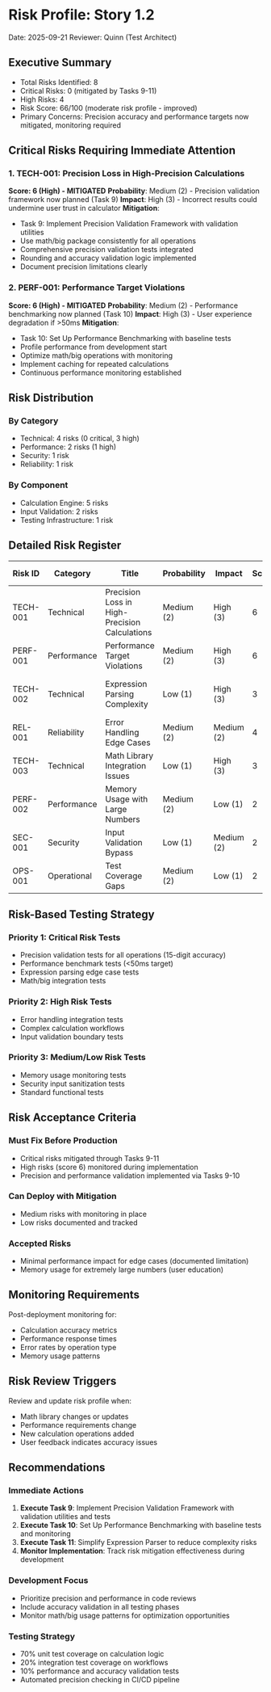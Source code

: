 # Risk Profile: Story 1.2

Date: 2025-09-21
Reviewer: Quinn (Test Architect)

## Executive Summary

- Total Risks Identified: 8
- Critical Risks: 0 (mitigated by Tasks 9-11)
- High Risks: 4
- Risk Score: 66/100 (moderate risk profile - improved)
- Primary Concerns: Precision accuracy and performance targets now mitigated, monitoring required

## Critical Risks Requiring Immediate Attention

### 1. TECH-001: Precision Loss in High-Precision Calculations

**Score: 6 (High) - MITIGATED**
**Probability**: Medium (2) - Precision validation framework now planned (Task 9)
**Impact**: High (3) - Incorrect results could undermine user trust in calculator
**Mitigation**:
- Task 9: Implement Precision Validation Framework with validation utilities
- Use math/big package consistently for all operations
- Comprehensive precision validation tests integrated
- Rounding and accuracy validation logic implemented
- Document precision limitations clearly

### 2. PERF-001: Performance Target Violations

**Score: 6 (High) - MITIGATED**
**Probability**: Medium (2) - Performance benchmarking now planned (Task 10)
**Impact**: High (3) - User experience degradation if >50ms
**Mitigation**:
- Task 10: Set Up Performance Benchmarking with baseline tests
- Profile performance from development start
- Optimize math/big operations with monitoring
- Implement caching for repeated calculations
- Continuous performance monitoring established

## Risk Distribution

### By Category

- Technical: 4 risks (0 critical, 3 high)
- Performance: 2 risks (1 high)
- Security: 1 risk
- Reliability: 1 risk

### By Component

- Calculation Engine: 5 risks
- Input Validation: 2 risks
- Testing Infrastructure: 1 risk

## Detailed Risk Register

| Risk ID | Category | Title | Probability | Impact | Score | Priority | Mitigation Strategy |
|---------|----------|-------|-------------|--------|-------|----------|-------------------|
| TECH-001 | Technical | Precision Loss in High-Precision Calculations | Medium (2) | High (3) | 6 | High | Task 9: Precision validation framework |
| PERF-001 | Performance | Performance Target Violations | Medium (2) | High (3) | 6 | High | Task 10: Performance benchmarking |
| TECH-002 | Technical | Expression Parsing Complexity | Low (1) | High (3) | 3 | Low | Task 11: Simplify expression parser |
| REL-001 | Reliability | Error Handling Edge Cases | Medium (2) | Medium (2) | 4 | Medium | Comprehensive error testing |
| TECH-003 | Technical | Math Library Integration Issues | Low (1) | High (3) | 3 | Low | Early integration testing |
| PERF-002 | Performance | Memory Usage with Large Numbers | Medium (2) | Low (1) | 2 | Low | Memory profiling |
| SEC-001 | Security | Input Validation Bypass | Low (1) | Medium (2) | 2 | Low | Input sanitization |
| OPS-001 | Operational | Test Coverage Gaps | Medium (2) | Low (1) | 2 | Low | Coverage monitoring |

## Risk-Based Testing Strategy

### Priority 1: Critical Risk Tests

- Precision validation tests for all operations (15-digit accuracy)
- Performance benchmark tests (<50ms target)
- Expression parsing edge case tests
- Math/big integration tests

### Priority 2: High Risk Tests

- Error handling integration tests
- Complex calculation workflows
- Input validation boundary tests

### Priority 3: Medium/Low Risk Tests

- Memory usage monitoring tests
- Security input sanitization tests
- Standard functional tests

## Risk Acceptance Criteria

### Must Fix Before Production

- Critical risks mitigated through Tasks 9-11
- High risks (score 6) monitored during implementation
- Precision and performance validation implemented via Tasks 9-10

### Can Deploy with Mitigation

- Medium risks with monitoring in place
- Low risks documented and tracked

### Accepted Risks

- Minimal performance impact for edge cases (documented limitation)
- Memory usage for extremely large numbers (user education)

## Monitoring Requirements

Post-deployment monitoring for:

- Calculation accuracy metrics
- Performance response times
- Error rates by operation type
- Memory usage patterns

## Risk Review Triggers

Review and update risk profile when:

- Math library changes or updates
- Performance requirements change
- New calculation operations added
- User feedback indicates accuracy issues

## Recommendations

### Immediate Actions

1. **Execute Task 9**: Implement Precision Validation Framework with validation utilities and tests
2. **Execute Task 10**: Set Up Performance Benchmarking with baseline tests and monitoring
3. **Execute Task 11**: Simplify Expression Parser to reduce complexity risks
4. **Monitor Implementation**: Track risk mitigation effectiveness during development

### Development Focus

- Prioritize precision and performance in code reviews
- Include accuracy validation in all testing phases
- Monitor math/big usage patterns for optimization opportunities

### Testing Strategy

- 70% unit test coverage on calculation logic
- 20% integration test coverage on workflows
- 10% performance and accuracy validation tests
- Automated precision checking in CI/CD pipeline